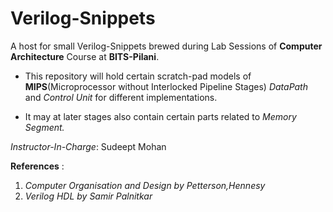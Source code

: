 # Verilog-Snippets
A host for small Verilog-Snippets brewed during Lab Sessions of **Computer Architecture** Course at **BITS-Pilani**.

   * This repository will hold certain scratch-pad models of **MIPS**(Microprocessor without Interlocked Pipeline Stages) *DataPath* and *Control Unit* for different implementations.
   
   * It may at later stages also contain certain parts related to *Memory Segment.*


   *Instructor-In-Charge*: Sudeept Mohan

**References** : 
 1. *Computer Organisation and Design by Petterson,Hennesy*
 2. *Verilog HDL by Samir Palnitkar*